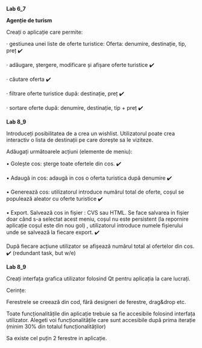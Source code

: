 **Lab 6_7**

**Agenție de turism**


Creați o aplicație care permite:


· gestiunea unei liste de oferte turistice: Oferta: denumire, destinație, tip, preț ✔️


· adăugare, ștergere, modificare și afișare oferte turistice ✔️


· căutare oferta ✔️


· filtrare oferte turistice după: destinație, preț ✔️


· sortare oferte după: denumire, destinație, tip + preț ✔️

**Lab 8_9**

Introduceți posibilitatea de a crea un wishlist. Utilizatorul poate crea interactiv o lista de destinații pe care dorește sa le viziteze.


Adăugați următoarele acțiuni (elemente de meniu):


• Golește cos: șterge toate ofertele din cos. ✔️


• Adaugă in cos: adaugă in cos o oferta turistica după denumire ✔️


• Generează cos: utilizatorul introduce numărul total de oferte, coșul se populează aleator cu oferte turistice ✔️


• Export. Salvează cos in fișier : CVS sau HTML. Se face salvarea in fișier doar când s-a selectat acest meniu, coșul nu este persistent (la repornire aplicație coșul este din nou gol) , utilizatorul introduce numele fișierului unde se salvează la fiecare export. ✔️


 După fiecare acțiune utilizator se afișează numărul total al ofertelor din cos. ✔️ (redundant task, but w/e)
 
 **Lab 8_9**
 
Creați interfața grafica utilizator folosind Qt pentru aplicația la care lucrați.

Cerințe:

Ferestrele se creează din cod, fără designeri de ferestre, drag&drop etc.

Toate funcționalitățile din aplicație trebuie sa fie accesibile folosind interfața utilizator. Alegeti voi funcționalitățile care sunt accesibile după prima iterație (minim 30% din totalul funcționalităților)

Sa existe cel puțin 2 ferestre in aplicație.

